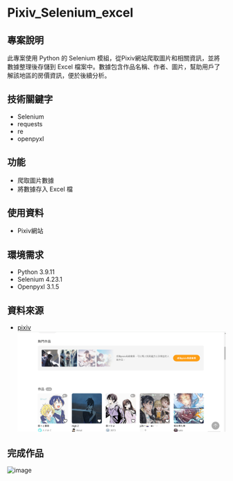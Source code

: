 # Pixiv_Selenium_excel

## 專案說明

此專案使用 Python 的 Selenium 模組，從Pixiv網站爬取圖片和相關資訊，並將數據整理後存儲到 Excel 檔案中。數據包含作品名稱、作者、圖片，幫助用戶了解該地區的房價資訊，便於後續分析。

## 技術關鍵字

- Selenium
- requests
- re
- openpyxl

## 功能

- 爬取圖片數據
- 將數據存入 Excel 檔

## 使用資料

- Pixiv網站

## 環境需求

- Python 3.9.11
- Selenium 4.23.1
- Openpyxl 3.1.5

## 資料來源

- [pixiv](https://www.pixiv.net/tags/%E3%83%8E%E3%83%A9%E3%82%AC%E3%83%9F/illustrations)
![image](https://github.com/trigo941005/Pixiv_Selenium_excel/blob/main/%E8%9E%A2%E5%B9%95%E6%93%B7%E5%8F%96%E7%95%AB%E9%9D%A2%202025-01-24%20185105.png)
## 完成作品

![image](https://github.com/trigo941005/selenium_houseprice/blob/main/%E8%9E%A2%E5%B9%95%E6%93%B7%E5%8F%96%E7%95%AB%E9%9D%A2%202024-10-17%20141314.png)
